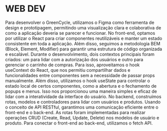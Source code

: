 # WEB DEV

Para desenvolver o GreenCycle, utilizamos o Figma como ferramenta de design e prototipagem, permitindo uma visualização clara e colaborativa de como a aplicação deveria se parecer e funcionar. No front-end, optamos por utilizar o React para criar componentes reutilizáveis e manter um estado consistente em toda a aplicação. 
Além disso, seguimos a metodologia BEM (Block, Element, Modifier) para garantir uma estrutura de código organizada e escalável. Durante o desenvolvimento, dois contextos principais foram criados: um para lidar com a autorização dos usuários e outro para gerenciar o carrinho de compras. 
Para isso, aproveitamos o hook useContext do React, que nos permitiu compartilhar dados e funcionalidades entre componentes sem a necessidade de passar props manualmente. Além disso, utilizamos o hook useState para controlar o estado local de certos componentes, como a abertura e o fechamento de popups e menus. Isso nos proporcionou uma maneira simples e eficaz de lidar com a interatividade da interface do usuário. 
No backend, construímos rotas, modelos e controladores para lidar com usuários e produtos. Usando o conceito de API RESTful, garantimos uma comunicação eficiente entre o front-end e o back-end. As rotas foram implementadas para realizar operações CRUD (Create, Read, Update, Delete) nos modelos de usuário e produto. Para conectar o front-end ao back-end, utilizamos o fetch API.
